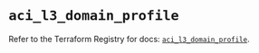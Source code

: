 # `aci_l3_domain_profile`

Refer to the Terraform Registry for docs: [`aci_l3_domain_profile`](https://registry.terraform.io/providers/ciscodevnet/aci/2.17.0/docs/resources/l3_domain_profile).
